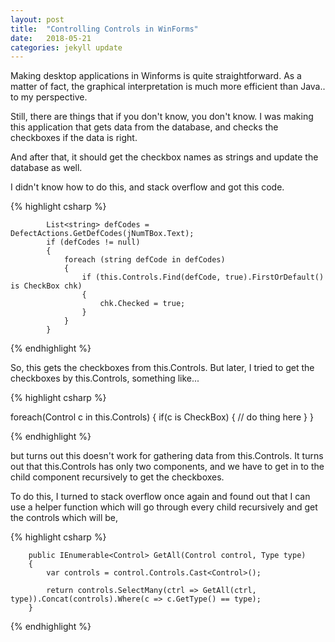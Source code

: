```yaml
---
layout: post
title:  "Controlling Controls in WinForms"
date:   2018-05-21
categories: jekyll update
---
```


Making desktop applications in Winforms is quite straightforward.
As a matter of fact, the graphical interpretation is much more efficient than Java.. 
to my perspective. 

Still, there are things that if you don't know, you don't know. 
I was making this application that gets data from the database, 
and checks the checkboxes if the data is right.

And after that, it should get the checkbox names as strings 
and update the database as well.

I didn't know how to do this, and stack overflow and got this code.

{% highlight csharp %}

            List<string> defCodes = DefectActions.GetDefCodes(jNumTBox.Text);
            if (defCodes != null)
            {
                foreach (string defCode in defCodes)
                {
                    if (this.Controls.Find(defCode, true).FirstOrDefault() is CheckBox chk)
                    {
                        chk.Checked = true;
                    }
                }
            }

{% endhighlight %}

So, this gets the checkboxes from this.Controls.
But later, I tried to get the checkboxes by
this.Controls, something like...

{% highlight csharp %}

foreach(Control c in this.Controls)
{
   if(c is CheckBox)
   {
		// do thing here
   }
}

{% endhighlight %}

but turns out this doesn't work for gathering data from this.Controls.
It turns out that this.Controls has only two components, 
and we have to get in to the child component recursively to get the checkboxes.

To do this, I turned to stack overflow once again and found out that I can use a helper function 
which will go through every child recursively and get the controls 
which will be, 

{% highlight csharp %}

        public IEnumerable<Control> GetAll(Control control, Type type)
        {
            var controls = control.Controls.Cast<Control>();

            return controls.SelectMany(ctrl => GetAll(ctrl, type)).Concat(controls).Where(c => c.GetType() == type);
        }


{% endhighlight %}

